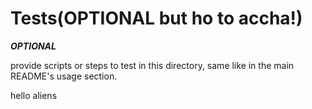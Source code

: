 # Tests(OPTIONAL but ho to accha!)

***OPTIONAL***

provide scripts or steps to test in this directory, same like in the main README's usage section.

hello aliens
